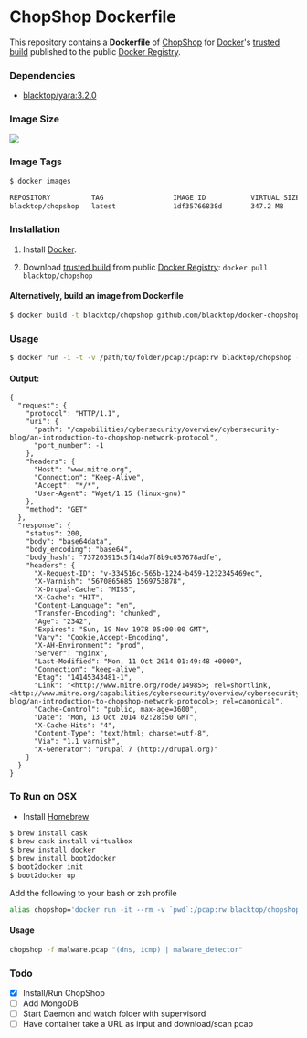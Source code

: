 ChopShop Dockerfile
==================

This repository contains a **Dockerfile** of [ChopShop](https://github.com/MITRECND/chopshop) for [Docker](https://www.docker.io/)'s [trusted build](https://index.docker.io/u/blacktop/chopshop/) published to the public [Docker Registry](https://index.docker.io/).

### Dependencies
* [blacktop/yara:3.2.0](https://registry.hub.docker.com/u/blacktop/yara/)

### Image Size
[![](https://badge.imagelayers.io/blacktop/chopshop:latest.svg)](https://imagelayers.io/?images=blacktop/chopshop:latest 'Get your own badge on imagelayers.io')

### Image Tags
```bash
$ docker images

REPOSITORY          TAG                 IMAGE ID           VIRTUAL SIZE
blacktop/chopshop   latest              1df35766838d       347.2 MB
```

### Installation

1. Install [Docker](://www.docker.io/).

2. Download [trusted build](://index.docker.io/u/blacktop/chopshop/) from public [Docker Registry](://index.docker.io/): `docker pull blacktop/chopshop`

#### Alternatively, build an image from Dockerfile
```bash
$ docker build -t blacktop/chopshop github.com/blacktop/docker-chopshop
```
### Usage
```bash
$ docker run -i -t -v /path/to/folder/pcap:/pcap:rw blacktop/chopshop -f my.pcap "http | http_extractor"
```
#### Output:
```
{
  "request": {
    "protocol": "HTTP/1.1",
    "uri": {
      "path": "/capabilities/cybersecurity/overview/cybersecurity-blog/an-introduction-to-chopshop-network-protocol",
      "port_number": -1
    },
    "headers": {
      "Host": "www.mitre.org",
      "Connection": "Keep-Alive",
      "Accept": "*/*",
      "User-Agent": "Wget/1.15 (linux-gnu)"
    },
    "method": "GET"
  },
  "response": {
    "status": 200,
    "body": "base64data",
    "body_encoding": "base64",
    "body_hash": "737203915c5f14da7f8b9c057678adfe",
    "headers": {
      "X-Request-ID": "v-334516c-565b-1224-b459-1232345469ec",
      "X-Varnish": "5670865685 1569753878",
      "X-Drupal-Cache": "MISS",
      "X-Cache": "HIT",
      "Content-Language": "en",
      "Transfer-Encoding": "chunked",
      "Age": "2342",
      "Expires": "Sun, 19 Nov 1978 05:00:00 GMT",
      "Vary": "Cookie,Accept-Encoding",
      "X-AH-Environment": "prod",
      "Server": "nginx",
      "Last-Modified": "Mon, 11 Oct 2014 01:49:48 +0000",
      "Connection": "keep-alive",
      "Etag": "14145343481-1",
      "Link": "<http://www.mitre.org/node/14985>; rel=shortlink,<http://www.mitre.org/capabilities/cybersecurity/overview/cybersecurity-blog/an-introduction-to-chopshop-network-protocol>; rel=canonical",
      "Cache-Control": "public, max-age=3600",
      "Date": "Mon, 13 Oct 2014 02:28:50 GMT",
      "X-Cache-Hits": "4",
      "Content-Type": "text/html; charset=utf-8",
      "Via": "1.1 varnish",
      "X-Generator": "Drupal 7 (http://drupal.org)"
    }
  }
}
```

### To Run on OSX
 - Install [Homebrew](http://brew.sh)

```bash
$ brew install cask
$ brew cask install virtualbox
$ brew install docker
$ brew install boot2docker
$ boot2docker init
$ boot2docker up
```
Add the following to your bash or zsh profile

```bash
alias chopshop='docker run -it --rm -v `pwd`:/pcap:rw blacktop/chopshop $@'
```
#### Usage

```bash
chopshop -f malware.pcap "(dns, icmp) | malware_detector"
```

### Todo
- [x] Install/Run ChopShop
- [ ] Add MongoDB
- [ ] Start Daemon and watch folder with supervisord
- [ ] Have container take a URL as input and download/scan pcap
